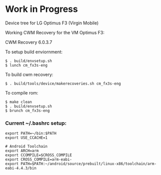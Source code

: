 Work in Progress
================

Device tree for LG Optimus F3 (Virgin Mobile)

Working CWM Recovery for the VM Optimus F3:

CWM Recovery 6.0.3.7

To setup build enviornment:
```
$ . build/envsetup.sh
$ lunch cm_fx3s-eng
```
To build cwm recovery:
```
$ . build/tools/device/makerecoveries.sh cm_fx3s-eng
```
To compile rom:
```
$ make clean
$ . build/envsetup.sh
$ brunch cm_fx3s-eng
```


### Current ~/.bashrc setup:
```
export PATH=~/bin:$PATH
export USE_CCACHE=1

# Android Toolchain
export ARCH=arm
export CCOMPILE=$CROSS_COMPILE
export CROSS_COMPILE=arm-eabi-
export PATH=$PATH:~/android/source/prebuilt/linux-x86/toolchain/arm-eabi-4.4.3/bin
```

